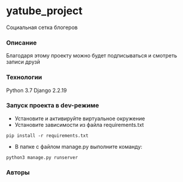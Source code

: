 ﻿# yatube_project
Социальная сетка блогеров
### Описание
Благодаря этому проекту можно будет подписываться и смотреть записи друзй
### Технологии
Python 3.7
Django 2.2.19
### Запуск проекта в dev-режиме
- Установите и активируйте виртуальное окружение
- Установите зависимости из файла requirements.txt
```
pip install -r requirements.txt
``` 
- В папке с файлом manage.py выполните команду:
```
python3 manage.py runserver
```
### Авторы
